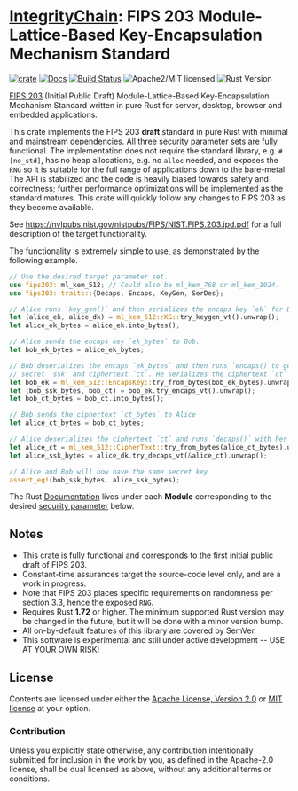 # [IntegrityChain]: FIPS 203 Module-Lattice-Based Key-Encapsulation Mechanism Standard

[![crate][crate-image]][crate-link]
[![Docs][docs-image]][docs-link]
[![Build Status][build-image]][build-link]
![Apache2/MIT licensed][license-image]
![Rust Version][rustc-image]

[FIPS 203] (Initial Public Draft) Module-Lattice-Based Key-Encapsulation Mechanism Standard written in pure Rust for
server, desktop, browser and embedded applications.

This crate implements the FIPS 203 **draft** standard in pure Rust with minimal and mainstream dependencies. All three
security parameter sets are fully functional. The implementation does not require the standard library, e.g.
`#[no_std]`, has no heap allocations, e.g. no `alloc` needed, and exposes the `RNG` so it is suitable for the full range
of applications down to the bare-metal. The API is stabilized and the code is heavily biased towards safety and
correctness; further performance optimizations will be implemented as the standard matures. This crate will quickly
follow any changes to FIPS 203 as they become available.

See <https://nvlpubs.nist.gov/nistpubs/FIPS/NIST.FIPS.203.ipd.pdf> for a full description of the target functionality.

The functionality is extremely simple to use, as demonstrated by the following example.

~~~rust
// Use the desired target parameter set.
use fips203::ml_kem_512; // Could also be ml_kem_768 or ml_kem_1024. 
use fips203::traits::{Decaps, Encaps, KeyGen, SerDes};

// Alice runs `key_gen()` and then serializes the encaps key `ek` for Bob (to bytes).
let (alice_ek, alice_dk) = ml_kem_512::KG::try_keygen_vt().unwrap();
let alice_ek_bytes = alice_ek.into_bytes();

// Alice sends the encaps key `ek_bytes` to Bob.
let bob_ek_bytes = alice_ek_bytes;

// Bob deserializes the encaps `ek_bytes` and then runs `encaps() to get the shared 
// secret `ssk` and ciphertext `ct`. He serializes the ciphertext `ct` for Alice (to bytes).
let bob_ek = ml_kem_512::EncapsKey::try_from_bytes(bob_ek_bytes).unwrap();
let (bob_ssk_bytes, bob_ct) = bob_ek.try_encaps_vt().unwrap();
let bob_ct_bytes = bob_ct.into_bytes();

// Bob sends the ciphertext `ct_bytes` to Alice
let alice_ct_bytes = bob_ct_bytes;

// Alice deserializes the ciphertext `ct` and runs `decaps()` with her decaps key
let alice_ct = ml_kem_512::CipherText::try_from_bytes(alice_ct_bytes).unwrap();
let alice_ssk_bytes = alice_dk.try_decaps_vt(&alice_ct).unwrap();

// Alice and Bob will now have the same secret key
assert_eq!(bob_ssk_bytes, alice_ssk_bytes);
~~~

The Rust [Documentation][docs-link] lives under each **Module** corresponding to the desired
[security parameter](#modules) below.

## Notes

* This crate is fully functional and corresponds to the first initial public draft of FIPS 203.
* Constant-time assurances target the source-code level only, and are a work in progress.
* Note that FIPS 203 places specific requirements on randomness per section 3.3, hence the exposed `RNG`.
* Requires Rust **1.72** or higher. The minimum supported Rust version may be changed in the future, but
  it will be done with a minor version bump.
* All on-by-default features of this library are covered by SemVer.
* This software is experimental and still under active development -- USE AT YOUR OWN RISK!

## License

Contents are licensed under either the [Apache License, Version 2.0](http://www.apache.org/licenses/LICENSE-2.0)
or [MIT license](http://opensource.org/licenses/MIT) at your option.

### Contribution

Unless you explicitly state otherwise, any contribution intentionally submitted for inclusion in the work by you, as
defined in the Apache-2.0 license, shall be dual licensed as above, without any additional terms or conditions.

[//]: # (badges)

[crate-image]: https://buildstats.info/crate/fips203

[crate-link]: https://crates.io/crates/fips203

[docs-image]: https://docs.rs/fips203/badge.svg

[docs-link]: https://docs.rs/fips203/

[build-image]: https://github.com/integritychain/fips203/workflows/test/badge.svg

[build-link]: https://github.com/integritychain/fips203/actions?query=workflow%3Atest
[license-image]: https://img.shields.io/badge/license-Apache2.0/MIT-blue.svg
[rustc-image]: https://img.shields.io/badge/rustc-1.72+-blue.svg

[//]: # (general links)

[IntegrityChain]: https://github.com/integritychain/
[FIPS 203]: https://csrc.nist.gov/pubs/fips/203/ipd
